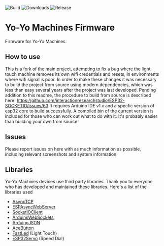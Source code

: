 ![Build](https://img.shields.io/github/workflow/status/interactionresearchstudio/ESP32-SOCKETIO/build)
![Downloads](https://img.shields.io/github/downloads/interactionresearchstudio/ESP32-SOCKETIO/total)
![Release](https://img.shields.io/github/v/release/interactionresearchstudio/ESP32-SOCKETIO?include_prereleases)

# Yo-Yo Machines Firmware
Firmware for Yo-Yo Machines.

## How to use
This is a fork of the main project, attempting to fix a bug where the light touch machine removes its own wifi credentials and resets, in environments where wifi signal is poor.
In order to make these changes it was necessary to build the project from source using modern dependencies, which was less than easy several years after the project was last developed.
Pending addition to this readme, the procedure to build from source is described here: https://github.com/interactionresearchstudio/ESP32-SOCKETIO/issues/63
It requires Arduino IDE v1.x and a specfic version of esp32 core to build successfully. A compiled bin of the current version is included for those who can work out what to do with it.
It's probably easier than building your own from source!

## Issues
Please report issues on here with as much information as possible, including relevant
screenshots and system information.

## Libraries
Yo-Yo Machines devices use third party libraries. Thank you to everyone who has developed and maintained these libraries. Here's a list of the libraries used
* [AsyncTCP](https://github.com/me-no-dev/AsyncTCP)
* [ESPAsyncWebServer](https://github.com/me-no-dev/ESPAsyncWebServer)
* [SocketIOClient](https://github.com/timum-viw/socket.io-client)
* [ArduinoWebSockets](https://github.com/Links2004/arduinoWebSockets)
* [ArduinoJSON](https://github.com/bblanchon/ArduinoJson)
* [AceButton](https://github.com/bxparks/AceButton)
* [FastLed](https://github.com/FastLED/FastLED) (Light Touch)
* [ESP32Servo](https://madhephaestus.github.io/ESP32Servo/annotated.html) (Speed Dial)
